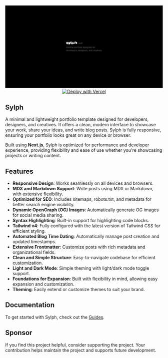 <p align="center">
    <img src=".github/assets/readme.png">
    <a href="https://vercel.com/new/clone?repository-url=https%3A%2F%2Fgithub.com%2Fraphaelsalaja%2Fsylph"><img src="https://vercel.com/button" alt="Deploy with Vercel"/></a>
</p>

## Sylph 

A minimal and lightweight portfolio template designed for developers, designers, and creatives. It offers a clean, modern interface to showcase your work, share your ideas, and write blog posts. Sylph is fully responsive, ensuring your portfolio looks great on any device or browser.

Built using **Next.js**, Sylph is optimized for performance and developer experience, providing flexibility and ease of use whether you're showcasing projects or writing content.

## Features

- **Responsive Design**: Works seamlessly on all devices and browsers.
- **MDX and Markdown Support**: Write posts using MDX or Markdown, with extensive flexibility.
- **Optimized for SEO**: Includes sitemaps, robots.txt, and metadata for better search engine visibility.
- **Dynamic OpenGraph (OG) Images**: Automatically generate OG images for social media sharing.
- **Syntax Highlighting**: Built-in support for highlighting code blocks.
- **Tailwind v4**: Fully configured with the latest version of Tailwind CSS for efficient styling.
- **Automated Blog Time Dating**: Automatically manage post creation and updated timestamps.
- **Extensive Frontmatter**: Customize posts with rich metadata and organizational fields.
- **Clean and Simple Structure**: Easy-to-navigate codebase for efficient customization.
- **Light and Dark Mode**: Simple theming with light/dark mode toggle support.
- **Foundations for Expansion**: Built with flexibility in mind, allowing easy expansion and customization.
- **Theming**: Easily extend or customize themes to suit your brand.

## Documentation

To get started with Sylph, check out the [Guides](https://next-sylph-portfolio.vercel.app/guides).

## Sponsor 

If you find this project helpful, consider supporting the project. Your contribution helps maintain the project and supports future development.